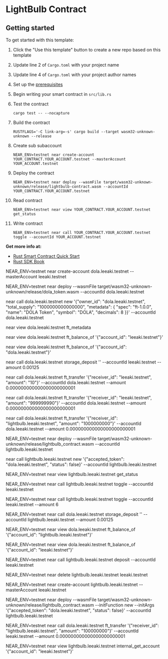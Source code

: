 # LightBulb Contract

## Getting started

To get started with this template:

1. Click the "Use this template" button to create a new repo based on this template
2. Update line 2 of `Cargo.toml` with your project name
3. Update line 4 of `Cargo.toml` with your project author names
4. Set up the [prerequisites](https://github.com/near/near-sdk-rs#pre-requisites)
5. Begin writing your smart contract in `src/lib.rs`
6. Test the contract 

    `cargo test -- --nocapture`

8. Build the contract

    `RUSTFLAGS='-C link-arg=-s' cargo build --target wasm32-unknown-unknown --release`

9. Create sub subaccount

    `NEAR_ENV=testnet near create-account YOUR_CONTRACT.YOUR_ACCOUNT.testnet --masterAccount YOUR_ACCOUNT.testnet`

10. Deploy the contract

    `NEAR_ENV=testnet near deploy --wasmFile target/wasm32-unknown-unknown/release/lightbulb-contract.wasm --accountId YOUR_CONTRACT.YOUR_ACCOUNT.testnet`

11. Read contract

    `NEAR_ENV=testnet near view YOUR_CONTRACT.YOUR_ACCOUNT.testnet get_status`

12. Write contract

    `NEAR_ENV=testnet near call YOUR_CONTRACT.YOUR_ACCOUNT.testnet toggle --accountId YOUR_ACCOUNT.testnet`

**Get more info at:**

* [Rust Smart Contract Quick Start](https://docs.near.org/docs/develop/contracts/rust/intro)
* [Rust SDK Book](https://www.near-sdk.io/)


NEAR_ENV=testnet near create-account dola.leeaki.testnet --masterAccount leeaki.testnet

NEAR_ENV=testnet near deploy --wasmFile target/wasm32-unknown-unknown/release/dola_token.wasm --accountId dola.leeaki.testnet

near call dola.leeaki.testnet new '{"owner_id": "dola.leeaki.testnet", "total_supply": "1000000000000000", "metadata": { "spec": "ft-1.0.0", "name": "DOLA Token", "symbol": "DOLA", "decimals": 8 }}' --accountId dola.leeaki.testnet

near view dola.leeaki.testnet ft_metadata

near view dola.leeaki.testnet ft_balance_of '{"account_id": "leeaki.testnet"}'

near view dola.leeaki.testnet ft_balance_of '{"account_id": "dola.leeaki.testnet"}'

near call dola.leeaki.testnet storage_deposit '' --accountId leeaki.testnet --amount 0.00125

near call dola.leeaki.testnet ft_transfer '{"receiver_id": "leeaki.testnet", "amount": "10"}' --accountId dola.leeaki.testnet --amount 0.000000000000000000000001

near call dola.leeaki.testnet ft_transfer '{"receiver_id": "leeaki.testnet", "amount": "999999990"}' --accountId dola.leeaki.testnet --amount 0.000000000000000000000001

near call dola.leeaki.testnet ft_transfer '{"receiver_id": "lightbulb.leeaki.testnet", "amount": "1000000000"}' --accountId dola.leeaki.testnet --amount 0.000000000000000000000001



NEAR_ENV=testnet near deploy --wasmFile target/wasm32-unknown-unknown/release/lightbulb_contract.wasm --accountId lightbulb.leeaki.testnet

near call lightbulb.leeaki.testnet new '{"accepted_token": "dola.leeaki.testnet", "status": false}' --accountId lightbulb.leeaki.testnet

NEAR_ENV=testnet near view lightbulb.leeaki.testnet get_status

NEAR_ENV=testnet near call lightbulb.leeaki.testnet toggle --accountId leeaki.testnet

NEAR_ENV=testnet near call lightbulb.leeaki.testnet toggle --accountId leeaki.testnet --amount 6

NEAR_ENV=testnet near call dola.leeaki.testnet storage_deposit '' --accountId lightbulb.leeaki.testnet --amount 0.00125

NEAR_ENV=testnet near view dola.leeaki.testnet ft_balance_of '{"account_id": "lightbulb.leeaki.testnet"}'

NEAR_ENV=testnet near view dola.leeaki.testnet ft_balance_of '{"account_id": "leeaki.testnet"}'

NEAR_ENV=testnet near call lightbulb.leeaki.testnet deposit --accountId leeaki.testnet



NEAR_ENV=testnet near delete lightbulb.leeaki.testnet leeaki.testnet

NEAR_ENV=testnet near create-account lightbulb.leeaki.testnet --masterAccount leeaki.testnet

NEAR_ENV=testnet near deploy --wasmFile target/wasm32-unknown-unknown/release/lightbulb_contract.wasm --initFunction new --initArgs '{"accepted_token": "dola.leeaki.testnet", "status": false}' --accountId lightbulb.leeaki.testnet

NEAR_ENV=testnet near call dola.leeaki.testnet ft_transfer '{"receiver_id": "lightbulb.leeaki.testnet", "amount": "100000000"}' --accountId leeaki.testnet --amount 0.000000000000000000000001

NEAR_ENV=testnet near view lightbulb.leeaki.testnet internal_get_account '{"account_id": "leeaki.testnet"}'
